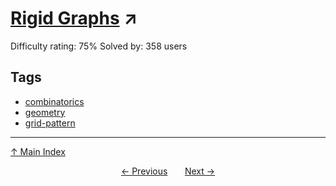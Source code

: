# [Rigid Graphs](https://projecteuler.net/problem=434) ↗️

Difficulty rating: 75%
Solved by: 358 users
## Tags

- [combinatorics](../tags/combinatorics.md)
- [geometry](../tags/geometry.md)
- [grid-pattern](../tags/grid-pattern.md)



---

[↑ Main Index](../README.md)


<div align=center><a href='433.md'>← Previous</a> &nbsp;&nbsp; &nbsp;&nbsp;  <a href='435.md'>Next →</a></div>

